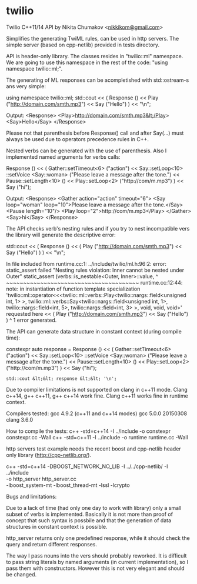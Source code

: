 # twilio
Twilio C++11/14 API 
by Nikita Chumakov &lt;nikkikom@gmail.com&gt;

Simplifies the generating TwiML rules, can be used in http servers. The simple
server (based on cpp-netlib) provided in tests directory.

API is header-only library. The classes resides in "twilio::ml" namespace. We
are going to use this namespace in the rest of the code: "using namespace
twilio::ml;".

The generating of ML responses can be acompletished with std::ostream-s ans very
simple:

  using namespace twilio::ml;
  std::cout &lt;&lt; (
    Response () 
      &lt;&lt; Play ("http://domain.com/smth.mp3")
      &lt;&lt; Say ("Hello")
  ) &lt;&lt; "\n";

Output:
  &lt;Response&gt;
  &lt;Play&gt;http://domain.com/smth.mp3&lt;/Play&gt;
  &lt;Say&gt;Hello&lt;/Say&gt;
  &lt;/Response&gt;

Please not that parenthesis before Response() call and after Say(...) must
always be used due to operators precedence rules in C++.

Nested verbs can be generated with the use of parenthesis. Also I implemented
named arguments for verbs calls:

  Response () &lt;&lt;
    ( Gather::setTimeout&lt;6&gt; ("action")
      &lt;&lt; Say::setLoop&lt;10&gt;
            ::setVoice &lt;Say::woman&gt; 
            ("Please leave a message after the tone.")
      &lt;&lt; Pause::setLength&lt;10&gt; ()
      &lt;&lt; Play::setLoop&lt;2&gt; ("http://com/m.mp3")
    )
    &lt;&lt; Say ("hi");

Output:
  &lt;Response&gt;
  &lt;Gather action="action" timeout="6"&gt;
  &lt;Say loop="woman" loop="10"&gt;Please leave a message after the tone.&lt;/Say&gt;
  &lt;Pause length="10"/&gt;
  &lt;Play loop="2"&gt;http://com/m.mp3&lt;/Play&gt;
  &lt;/Gather&gt;
  &lt;Say&gt;hi&lt;/Say&gt;
  &lt;/Response&gt;

The API checks verb's nesting rules and if you try to nest incompatible vers the library will generate the descriptive error:

  std::cout &lt;&lt; (
    Response () 
      &lt;&lt; ( Play ("http://domain.com/smth.mp3") &lt;&lt; Say ("Hello") )
  ) &lt;&lt; "\n";


In file included from runtime.cc:1:
../include/twilio/ml.h:96:2: error: static_assert failed "Nesting rules
      violation: Inner cannot be nested under Outer"
        static_assert (verbs::is_nestable&lt;Outer, Inner&gt;::value,
        ^              ~~~~~~~~~~~~~~~~~~~~~~~~~~~~~~~~~~~~~~~
runtime.cc:12:44: note: in instantiation of function template specialization
      'twilio::ml::operator&lt;&lt;&lt;twilio::ml::verbs::Play&lt;twilio::nargs::field&lt;unsigned
      int, 1&gt; &gt;, twilio::ml::verbs::Say&lt;twilio::nargs::field&lt;unsigned int, 1&gt;,
      twilio::nargs::field&lt;int, 5&gt;, twilio::nargs::field&lt;int, 3&gt; &gt;, void, void,
      void&gt;' requested here
                &lt;&lt; ( Play ("http://domain.com/smth.mp3") &lt;&lt; Say ("Hello") )
                                                         ^
1 error generated. 


The API can generate data structure in constant context (during compile time):

  constexpr auto response = Response () &lt;&lt;
    ( Gather::setTimeout&lt;6&gt; ("action")
      &lt;&lt; Say::setLoop&lt;10&gt;
            ::setVoice &lt;Say::woman&gt; 
            ("Please leave a message after the tone.")
      &lt;&lt; Pause::setLength&lt;10&gt; ()
      &lt;&lt; Play::setLoop&lt;2&gt; ("http://com/m.mp3")
    )
    &lt;&lt; Say ("hi");

    std::cout &lt;&lt; response &lt;&lt; '\n';

Due to compiler limitations is not supported on clang in c++11 mode. 
Clang c++14, g++ c++11, g++ c++14 work fine. Clang c++11 works fine in runtime
context.

Compilers tested: 
  gcc 4.9.2 (c++11 and c++14 modes)
  gcc 5.0.0 20150308
  clang 3.6.0
  
How to compile the tests:
  c++ -std=c++14 -I ../include -o constexpr constexpr.cc -Wall
  c++ -std=c++11 -I ../include -o runtime runtime.cc -Wall 

http servers test example needs the recent boost and cpp-netlib header only 
library (http://cpp-netlib.org/).

  c++ -std=c++14 -DBOOST_NETWORK_NO_LIB -I ../../cpp-netlib/ -I ../include \
    -o http_server http_server.cc \
    -lboost_system-mt -lboost_thread-mt -lssl -lcrypto

Bugs and limitations:

Due to a lack of time (had only one day to work with library) only a small 
subset of verbs is implemented. Basically it is not more than proof of concept 
that such syntax is possbile and that the generation of data structures in
constant context is possible.

http_server returns only one predefined response, while it should check the
query and return different responses.

The way I pass nouns into the vers should probably reworked. It is difficult to
pass string literals by named arguments (in current implementation), so I pass
them with constructors. However this is not very elegant and should be changed.
